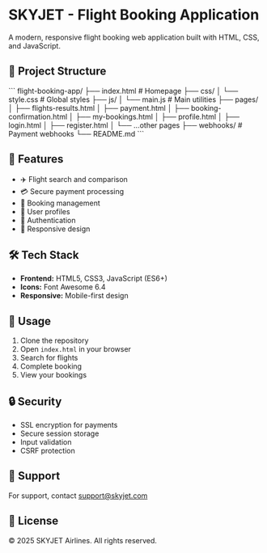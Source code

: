 # SKYJET - Flight Booking Application

A modern, responsive flight booking web application built with HTML, CSS, and JavaScript.

## 📁 Project Structure

\`\`\`
flight-booking-app/
├── index.html              # Homepage
├── css/
│   └── style.css          # Global styles
├── js/
│   └── main.js            # Main utilities
├── pages/
│   ├── flights-results.html
│   ├── payment.html
│   ├── booking-confirmation.html
│   ├── my-bookings.html
│   ├── profile.html
│   ├── login.html
│   ├── register.html
│   └── ...other pages
├── webhooks/              # Payment webhooks
└── README.md
\`\`\`

## 🚀 Features

- ✈️ Flight search and comparison
- 💳 Secure payment processing
- 📅 Booking management
- 👤 User profiles
- 🔐 Authentication
- 📱 Responsive design

## 🛠️ Tech Stack

- **Frontend:** HTML5, CSS3, JavaScript (ES6+)
- **Icons:** Font Awesome 6.4
- **Responsive:** Mobile-first design

## 📝 Usage

1. Clone the repository
2. Open `index.html` in your browser
3. Search for flights
4. Complete booking
5. View your bookings

## 🔒 Security

- SSL encryption for payments
- Secure session storage
- Input validation
- CSRF protection

## 📧 Support

For support, contact support@skyjet.com

## 📄 License

© 2025 SKYJET Airlines. All rights reserved.
